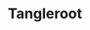 ---
layout: item
title: Tangleroot
item-id: 20661
datatable: true
id: 20661
name: "Tangleroot"
members: true
lowalch: 0
highalch: 0
examine: "Don't be hasty."
monsters:
  - id: 8583
    name: "Hespori"
    members: true
    combat_level: 284
    wiki_url: "https://oldschool.runescape.wiki/w/Hespori"
    drops:
      - quantity: "1"
        rarity: 0.00018604651162790697
    image: "https://oldschool.runescape.wiki/images/e/ed/Hespori.png?cd901"
---